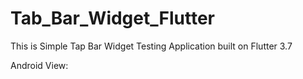 # Tab_Bar_Widget_Flutter

This is Simple Tap Bar Widget Testing Application built on Flutter 3.7

Android View:
